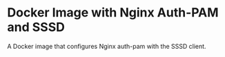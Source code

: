 # Docker Image with Nginx Auth-PAM and SSSD
A Docker image that configures Nginx auth-pam with the SSSD client.
